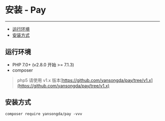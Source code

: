 # 安装 - Pay

---

- [运行环境](#运行环境)
- [安装方式](#安装方式)

<a name="运行环境"></a>

## 运行环境
- PHP 7.0+ (v2.8.0 开始 >= 7.1.3)
- composer

> php5 请使用 v1.x 版本[https://github.com/yansongda/pay/tree/v1.x](https://github.com/yansongda/pay/tree/v1.x)

<a name="安装方式"></a>

## 安装方式
```shell
composer require yansongda/pay -vvv
```